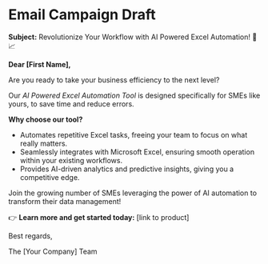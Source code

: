 # Email Campaign Draft

**Subject:** Revolutionize Your Workflow with AI Powered Excel Automation! 🤖📈

**Dear [First Name],**

Are you ready to take your business efficiency to the next level?

Our *AI Powered Excel Automation Tool* is designed specifically for SMEs like yours, to save time and reduce errors.

**Why choose our tool?**
- Automates repetitive Excel tasks, freeing your team to focus on what really matters.
- Seamlessly integrates with Microsoft Excel, ensuring smooth operation within your existing workflows.
- Provides AI-driven analytics and predictive insights, giving you a competitive edge.

Join the growing number of SMEs leveraging the power of AI automation to transform their data management!

👉 **Learn more and get started today:** [link to product]

Best regards,

The [Your Company] Team